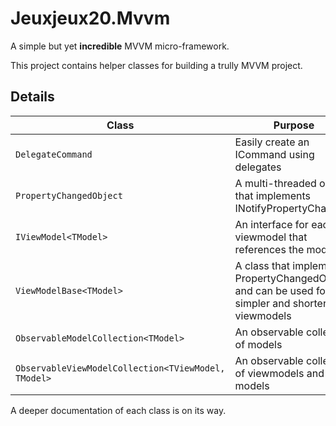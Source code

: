 # Jeuxjeux20.Mvvm
A simple but yet __incredible__ MVVM micro-framework.

This project contains helper classes for building a trully MVVM project.

## Details

| Class                                               | Purpose                                                                                            |
|-----------------------------------------------------|----------------------------------------------------------------------------------------------------|
| `DelegateCommand`                                   | Easily create an ICommand using delegates                                                          |
| `PropertyChangedObject`                             | A multi-threaded object that implements INotifyPropertyChanged                                     |
| `IViewModel<TModel>`                                | An interface for each viewmodel that references the model                                          |
| `ViewModelBase<TModel>`                             | A class that implements PropertyChangedObject,  and can be used for simpler and shorter viewmodels |
| `ObservableModelCollection<TModel>`                      | An observable collection of models                                                                 |
| `ObservableViewModelCollection<TViewModel, TModel>` | An observable collection of viewmodels and their models                                            |

A deeper documentation of each class is on its way.
